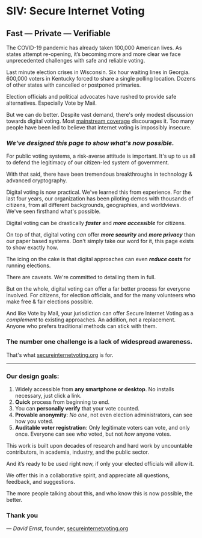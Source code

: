 # SIV: Secure Internet Voting

## Fast — Private — Verifiable

The COVID-19 pandemic has already taken 100,000 American lives. As states attempt re-opening, it’s becoming more and more clear we face unprecedented challenges with safe and reliable voting.

Last minute election crises in Wisconsin. Six hour waiting lines in Georgia. 600,000 voters in Kentucky forced to share a single polling location. Dozens of other states with cancelled or postponed primaries.

Election officials and political advocates have rushed to provide safe alternatives. Especially Vote by Mail.

But we can do better. Despite vast demand, there's only modest discussion towards digital voting. Most [mainstream coverage](https://www.newyorker.com/tech/annals-of-technology/why-you-cant-just-vote-on-your-phone-during-the-pandemic) discourages it. Too many people have been led to believe that internet voting is impossibly insecure.

### **_We've designed this page to show what's now possible._**

For public voting systems, a risk-averse attitude is important. It's up to us all to defend the legitimacy of our citizen-led system of government.

With that said, there have been tremendous breakthroughs in technology & advanced cryptography.

Digital voting is now practical. We've learned this from experience. For the last four years, our organization has been piloting demos with thousands of citizens, from all different backgrounds, geographies, and worldviews. We've seen firsthand what's possible.

Digital voting can be drastically **_faster_** and **_more accessible_** for citizens.

On top of that, digital voting _can_ offer **_more security_** and **_more privacy_** than our paper based systems. Don't simply take our word for it, this page exists to show exactly how.

The icing on the cake is that digital approaches can even **_reduce costs_** for running elections.

There are caveats. We're committed to detailing them in full.

But on the whole, digital voting can offer a far better process for everyone involved. For citizens, for election officials, and for the many volunteers who make free & fair elections possible.

And like Vote by Mail, your jurisdiction can offer Secure Internet Voting as a _complement_ to existing approaches. An addition, not a replacement. Anyone who prefers traditional methods can stick with them.

### **The number one challenge is a lack of widespread awareness.**

That's what [secureinternetvoting.org](https://secureinternetvoting.org) is for.

---

### Our design goals:

1. Widely accessible from **any smartphone or desktop**. No installs necessary, just click a link.
2. **Quick** process from beginning to end.
3. You can **personally verify** that your vote counted.
4. **Provable anonymity**: _No one_, not even election administrators, can see how you voted.
5. **Auditable voter registration**: Only legitimate voters can vote, and only once. Everyone can see _who_ voted, but not _how_ anyone votes.

This work is built upon decades of research and hard work by uncountable contributors, in academia, industry, and the public sector.

And it’s ready to be used right now, if only your elected officials will allow it.

We offer this in a collaborative spirit, and appreciate all questions, feedback, and suggestions.

The more people talking about this, and who know this is now possible, the better.

### Thank you

— _David Ernst_, founder, [secureinternetvoting.org](https://secureinternetvoting.org)
